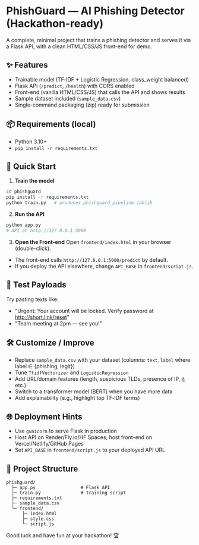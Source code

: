 # PhishGuard — AI Phishing Detector (Hackathon-ready)

A complete, minimal project that trains a phishing detector and serves it via a Flask API,
with a clean HTML/CSS/JS front-end for demo.

## ✨ Features
- Trainable model (TF‑IDF + Logistic Regression, class_weight balanced)
- Flask API (`/predict`, `/health`) with CORS enabled
- Front-end (vanilla HTML/CSS/JS) that calls the API and shows results
- Sample dataset included (`sample_data.csv`)
- Single-command packaging (zip) ready for submission

## 📦 Requirements (local)
- Python 3.10+
- `pip install -r requirements.txt`

## 🚀 Quick Start
1) **Train the model**
```bash
cd phishguard
pip install -r requirements.txt
python train.py   # produces phishguard_pipeline.joblib
```

2) **Run the API**
```bash
python app.py
# API at http://127.0.0.1:5000
```

3) **Open the Front-end**
Open `frontend/index.html` in your browser (double-click).
- The front-end calls `http://127.0.0.1:5000/predict` by default.
- If you deploy the API elsewhere, change `API_BASE` in `frontend/script.js`.

## 🧪 Test Payloads
Try pasting texts like:
- "Urgent: Your account will be locked. Verify password at http://short.link/reset"
- "Team meeting at 2pm — see you!"

## 🛠️ Customize / Improve
- Replace `sample_data.csv` with your dataset (columns: `text,label` where label ∈ {phishing, legit})
- Tune `TfidfVectorizer` and `LogisticRegression`
- Add URL/domain features (length, suspicious TLDs, presence of IP, `@`, etc.)
- Switch to a transformer model (BERT) when you have more data
- Add explainability (e.g., highlight top TF‑IDF terms)

## 🌐 Deployment Hints
- Use `gunicorn` to serve Flask in production
- Host API on Render/Fly.io/HF Spaces; host front-end on Vercel/Netlify/GitHub Pages
- Set `API_BASE` in `frontend/script.js` to your deployed API URL

## 📁 Project Structure
```
phishguard/
  ├─ app.py                 # Flask API
  ├─ train.py               # Training script
  ├─ requirements.txt
  ├─ sample_data.csv
  └─ frontend/
      ├─ index.html
      ├─ style.css
      └─ script.js
```

Good luck and have fun at your hackathon! 🏆
